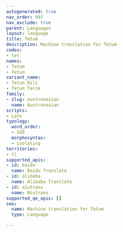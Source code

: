 ```yaml
---
autogenerated: true
nav_order: 997
nav_exclude: true
parent: Languages
layout: language
title: Tetum
description: Machine translation for Tetum
codes:
- tet
names:
- Tetum
- Tetun
variant_name:
- Tetun Dili
- Tetun Terik
family:
- slug: austronesian
  name: Austronesian
scripts:
- Latn
typology:
  word_order:
  - SVO
  morphosyntax:
  - isolating
territories:
- tl
supported_apis:
- id: baidu
  name: Baidu Translate
- id: alibaba
  name: Alibaba Translate
- id: niutrans
  name: Niutrans
supported_qe_apis: []
seo:
  name: Machine translation for Tetum
  type: Language

---
```


